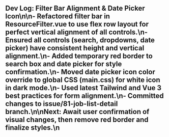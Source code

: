 ## Dev Log: Filter Bar Alignment & Date Picker Icon\n\n- Refactored filter bar in ResourceFilter.vue to use flex row layout for perfect vertical alignment of all controls.\n- Ensured all controls (search, dropdowns, date picker) have consistent height and vertical alignment.\n- Added temporary red border to search box and date picker for style confirmation.\n- Moved date picker icon color override to global CSS (main.css) for white icon in dark mode.\n- Used latest Tailwind and Vue 3 best practices for form alignment.\n- Committed changes to issue/81-job-list-detail branch.\n\n**Next:** Await user confirmation of visual changes, then remove red border and finalize styles.\n

